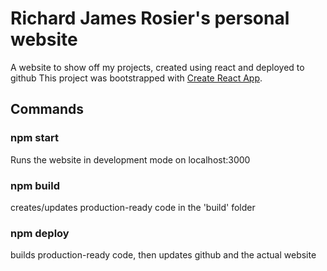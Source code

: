 # Richard James Rosier's personal website
A website to show off my projects, created using react and deployed to github
This project was bootstrapped with [Create React App](https://github.com/facebook/create-react-app).

## Commands

### npm start
Runs the website in development mode on localhost:3000

### npm build
creates/updates production-ready code in the 'build' folder

### npm deploy
builds production-ready code, then updates github and the actual website


